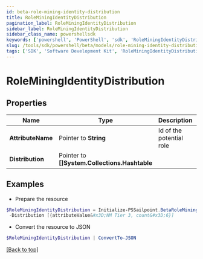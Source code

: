 ```yaml
---
id: beta-role-mining-identity-distribution
title: RoleMiningIdentityDistribution
pagination_label: RoleMiningIdentityDistribution
sidebar_label: RoleMiningIdentityDistribution
sidebar_class_name: powershellsdk
keywords: ['powershell', 'PowerShell', 'sdk', 'RoleMiningIdentityDistribution', 'BetaRoleMiningIdentityDistribution'] 
slug: /tools/sdk/powershell/beta/models/role-mining-identity-distribution
tags: ['SDK', 'Software Development Kit', 'RoleMiningIdentityDistribution', 'BetaRoleMiningIdentityDistribution']
---
```



# RoleMiningIdentityDistribution

## Properties

Name | Type | Description | Notes
------------ | ------------- | ------------- | -------------
**AttributeName** |  Pointer to **String** | Id of the potential role | [optional] 
**Distribution** |  Pointer to **[]System.Collections.Hashtable** |  | [optional] 

## Examples

- Prepare the resource
```powershell
$RoleMiningIdentityDistribution = Initialize-PSSailpoint.BetaRoleMiningIdentityDistribution  -AttributeName department `
 -Distribution [{attributeValue&#x3D;NM Tier 3, count&#x3D;6}]
```

- Convert the resource to JSON
```powershell
$RoleMiningIdentityDistribution | ConvertTo-JSON
```


[[Back to top]](#) 

